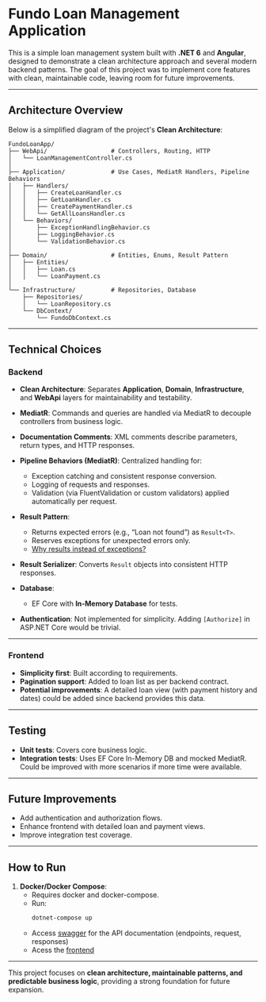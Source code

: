 # Fundo Loan Management Application

This is a simple loan management system built with **.NET 6** and **Angular**, designed to demonstrate a clean architecture approach and several modern backend patterns. The goal of this project was to implement core features with clean, maintainable code, leaving room for future improvements.

---

## Architecture Overview

Below is a simplified diagram of the project's **Clean Architecture**:
```
FundoLoanApp/
├── WebApi/                  # Controllers, Routing, HTTP
│   └── LoanManagementController.cs
│
├── Application/             # Use Cases, MediatR Handlers, Pipeline Behaviors
│   ├── Handlers/
│   │   ├── CreateLoanHandler.cs
│   │   ├── GetLoanHandler.cs
│   │   ├── CreatePaymentHandler.cs
│   │   └── GetAllLoansHandler.cs
│   └── Behaviors/
│       ├── ExceptionHandlingBehavior.cs
│       ├── LoggingBehavior.cs
│       └── ValidationBehavior.cs
│
├── Domain/                  # Entities, Enums, Result Pattern
│   ├── Entities/
│   │   ├── Loan.cs
│   │   └── LoanPayment.cs
│
└── Infrastructure/          # Repositories, Database
    ├── Repositories/
    │   └── LoanRepository.cs
    └── DbContext/
        └── FundoDbContext.cs
```

---

## Technical Choices

### Backend

- **Clean Architecture**: Separates **Application**, **Domain**, **Infrastructure**, and **WebApi** layers for maintainability and testability.
  
- **MediatR**: Commands and queries are handled via MediatR to decouple controllers from business logic.

- **Documentation Comments**: XML comments describe parameters, return types, and HTTP responses.

- **Pipeline Behaviors (MediatR)**: Centralized handling for:
  - Exception catching and consistent response conversion.
  - Logging of requests and responses.
  - Validation (via FluentValidation or custom validators) applied automatically per request.

- **Result Pattern**:  
  - Returns expected errors (e.g., “Loan not found”) as `Result<T>`.
  - Reserves exceptions for unexpected errors only.
  - [Why results instead of exceptions?](https://enterprisecraftsmanship.com/posts/exceptions-for-flow-control/)

- **Result Serializer**: Converts `Result` objects into consistent HTTP responses.

- **Database**:  
  - EF Core with **In-Memory Database** for tests.

- **Authentication**: Not implemented for simplicity. Adding `[Authorize]` in ASP.NET Core would be trivial.

---

### Frontend

- **Simplicity first**: Built according to requirements.
- **Pagination support**: Added to loan list as per backend contract.
- **Potential improvements**: A detailed loan view (with payment history and dates) could be added since backend provides this data.

---

## Testing

- **Unit tests**: Covers core business logic.
- **Integration tests**: Uses EF Core In-Memory DB and mocked MediatR. Could be improved with more scenarios if more time were available.

---

## Future Improvements

- Add authentication and authorization flows.
- Enhance frontend with detailed loan and payment views.
- Improve integration test coverage.

---

## How to Run

1. **Docker/Docker Compose**:  
   - Requires docker and docker-compose.  
   - Run:  
     ```bash
     dotnet-compose up
     ```
   - Access [swagger](http://localhost:65166/swagger/index.html) for the API documentation (endpoints, request, responses)
   - Acess the [frontend](http://localhost:4200)
---

This project focuses on **clean architecture, maintainable patterns, and predictable business logic**, providing a strong foundation for future expansion.
